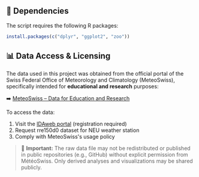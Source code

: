 ## 🔧 Dependencies

The script requires the following R packages:

```r
install.packages(c("dplyr", "ggplot2", "zoo"))
```

## 📊 Data Access & Licensing

The data used in this project was obtained from the official portal of the Swiss Federal Office of Meteorology and Climatology (MeteoSwiss), specifically intended for **educational and research** purposes:

➡️ [MeteoSwiss – Data for Education and Research](https://www.meteosuisse.admin.ch/services-et-publications/service/produits-meteorologiques-et-climatiques/portail-de-donnees-pour-l-enseignement-et-la-recherche.html)

To access the data:

1. Visit the [IDAweb portal](https://gate.meteoswiss.ch/idaweb) (registration required)
2. Request rre150d0 dataset for NEU weather station 
3. Comply with MeteoSwiss's usage policy

> 🔐 **Important:** The raw data file may not be redistributed or published in public repositories (e.g., GitHub) without explicit permission from MétéoSwiss. Only derived analyses and visualizations may be shared publicly.

